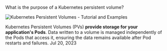 

What is the purpose of a Kubernetes persistent volume?

![Kubernetes Persistent Volumes - Tutorial and Examples](https://encrypted-tbn0.gstatic.com/images?q=tbn:ANd9GcTdEp2hnJKKRwsdncqMrrSyPOqAM_M5X3sTbW8fCIzTZA&s)

Kubernetes Persistent Volumes (PVs) **provide storage for your application's Pods**. Data written to a volume is managed independently of the Pods that access it, ensuring the data remains available after Pod restarts and failures. Jul 20, 2023